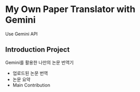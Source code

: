 # My Own Paper Translator with Gemini
Use Gemini API

## Introduction Project
Gemini를 활용한 나만의 논문 번역기

- 업로드된 논문 번역
- 논문 요약
- Main Contribution
